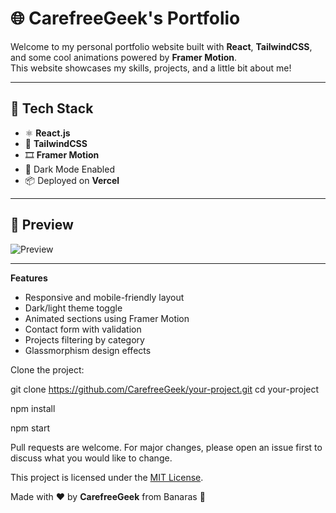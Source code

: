 # 🌐 CarefreeGeek's Portfolio

Welcome to my personal portfolio website built with **React**, **TailwindCSS**, and some cool animations powered by **Framer Motion**.  
This website showcases my skills, projects, and a little bit about me!

---

## 🚀 Tech Stack

- ⚛️ **React.js**
- 🎨 **TailwindCSS**
- 🎞️ **Framer Motion**
- 🌙 Dark Mode Enabled
- 📦 Deployed on **Vercel**

---

## 📸 Preview

![Preview](https://your-screenshot-link.com) <!-- replace with your deployed site screenshot -->

---

**Features**
- Responsive and mobile-friendly layout
- Dark/light theme toggle
- Animated sections using Framer Motion
- Contact form with validation
- Projects filtering by category
- Glassmorphism design effects

Clone the project:

git clone https://github.com/CarefreeGeek/your-project.git
cd your-project

npm install

npm start

Pull requests are welcome. For major changes, please open an issue first to discuss what you would like to change.

This project is licensed under the [MIT License](LICENSE).

Made with ❤️ by **CarefreeGeek** from Banaras 🚩
